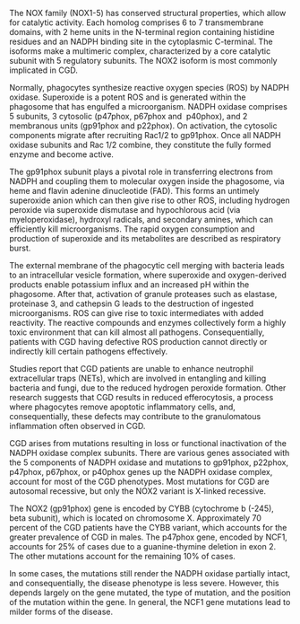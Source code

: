 The NOX family (NOX1-5) has conserved structural properties, which allow for catalytic activity. Each homolog comprises 6 to 7 transmembrane domains, with 2 heme units in the N-terminal region containing histidine residues and an NADPH binding site in the cytoplasmic C-terminal. The isoforms make a multimeric complex, characterized by a core catalytic subunit with 5 regulatory subunits. The NOX2 isoform is most commonly implicated in CGD.

Normally, phagocytes synthesize reactive oxygen species (ROS) by NADPH oxidase. Superoxide is a potent ROS and is generated within the phagosome that has engulfed a microorganism. NADPH oxidase comprises 5 subunits, 3 cytosolic (p47phox, p67phox and  p40phox), and 2 membranous units (gp91phox and p22phox). On activation, the cytosolic components migrate after recruiting Rac1/2 to gp91phox. Once all NADPH oxidase subunits and Rac 1/2 combine, they constitute the fully formed enzyme and become active.

The gp91phox subunit plays a pivotal role in transferring electrons from NADPH and coupling them to molecular oxygen inside the phagosome, via heme and flavin adenine dinucleotide (FAD). This forms an untimely superoxide anion which can then give rise to other ROS, including hydrogen peroxide via superoxide dismutase and hypochlorous acid (via myeloperoxidase), hydroxyl radicals, and secondary amines, which can efficiently kill microorganisms. The rapid oxygen consumption and production of superoxide and its metabolites are described as respiratory burst.

The external membrane of the phagocytic cell merging with bacteria leads to an intracellular vesicle formation, where superoxide and oxygen-derived products enable potassium influx and an increased pH within the phagosome. After that, activation of granule proteases such as elastase, proteinase 3, and cathepsin G leads to the destruction of ingested microorganisms. ROS can give rise to toxic intermediates with added reactivity. The reactive compounds and enzymes collectively form a highly toxic environment that can kill almost all pathogens. Consequentially, patients with CGD having defective ROS production cannot directly or indirectly kill certain pathogens effectively.

Studies report that CGD patients are unable to enhance neutrophil extracellular traps (NETs), which are involved in entangling and killing bacteria and fungi, due to the reduced hydrogen peroxide formation. Other research suggests that CGD results in reduced efferocytosis, a process where phagocytes remove apoptotic inflammatory cells, and, consequentially, these defects may contribute to the granulomatous inflammation often observed in CGD.

CGD arises from mutations resulting in loss or functional inactivation of the NADPH oxidase complex subunits. There are various genes associated with the 5 components of NADPH oxidase and mutations to gp91phox, p22phox, p47phox, p67phox, or p40phox genes up the NADPH oxidase complex, account for most of the CGD phenotypes. Most mutations for CGD are autosomal recessive, but only the NOX2 variant is X-linked recessive.

The NOX2 (gp91phox) gene is encoded by CYBB (cytochrome b (-245), beta subunit), which is located on chromosome X. Approximately 70 percent of the CGD patients have the CYBB variant, which accounts for the greater prevalence of CGD in males. The p47phox gene, encoded by NCF1, accounts for 25% of cases due to a guanine-thymine deletion in exon 2. The other mutations account for the remaining 10% of cases.

In some cases, the mutations still render the NADPH oxidase partially intact, and consequentially, the disease phenotype is less severe. However, this depends largely on the gene mutated, the type of mutation, and the position of the mutation within the gene. In general, the NCF1 gene mutations lead to milder forms of the disease.